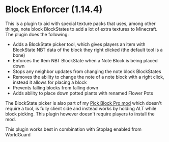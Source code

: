 # Block Enforcer (1.14.4)
This is a plugin to aid with special texture packs that uses, among other things, note block BlockStates to add a lot of extra textures to Minecraft. The plugin does the following:  
- Adds a BlockState picker tool, which gives players an item with BlockState NBT data of the block they right clicked (the default tool is a bone)
- Enforces the Item NBT BlockState when a Note Block is being placed down
- Stops any neighbor updates from changing the note block BlockStates
- Removes the ability to change the note of a note block with a right click, instead it allows for placing a block
- Prevents falling blocks from falling down
- Adds ability to place down potted plants with renamed Flower Pots

The BlockState picker is also part of my [Pick Block Pro mod](https://github.com/Sjouwer/pick-block-pro) which doesn't require a tool, is fully client side and instead works by holding ALT while block picking. This plugin however doesn't require players to install the mod.

This plugin works best in combination with Stoplag enabled from WorldGuard
